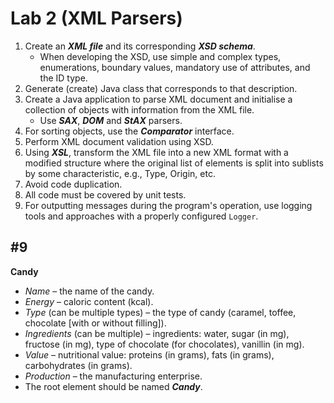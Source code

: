 # Lab 2 (XML Parsers)

1. Create an ***XML file*** and its corresponding ***XSD schema***.
    - When developing the XSD, use simple and complex types, enumerations, boundary values, mandatory use of attributes, and the ID type.
2. Generate (create) Java class that corresponds to that description.
3. Create a Java application to parse XML document and initialise a collection of objects with information from the XML file.
    - Use ***SAX***, ***DOM*** and ***StAX*** parsers.
4. For sorting objects, use the ***Comparator*** interface.
5. Perform XML document validation using XSD.
6. Using ***XSL***, transform the XML file into a new XML format with a modified structure where the original list of elements is split into sublists by some characteristic, e.g., Type, Origin, etc.
7. Avoid code duplication.
8. All code must be covered by unit tests.
9. For outputting messages during the program's operation, use logging tools and approaches with a properly configured `Logger`.

## #9
**Candy**

- _Name_ – the name of the candy.
- _Energy_ – caloric content (kcal).
- _Type_ (can be multiple types) – the type of candy (caramel, toffee, chocolate [with or without filling]).
- _Ingredients_ (can be multiple) – ingredients: water, sugar (in mg), fructose (in mg), type of chocolate (for chocolates), vanillin (in mg).
- _Value_ – nutritional value: proteins (in grams), fats (in grams), carbohydrates (in grams).
- _Production_ – the manufacturing enterprise.
- The root element should be named **_Candy_**.
